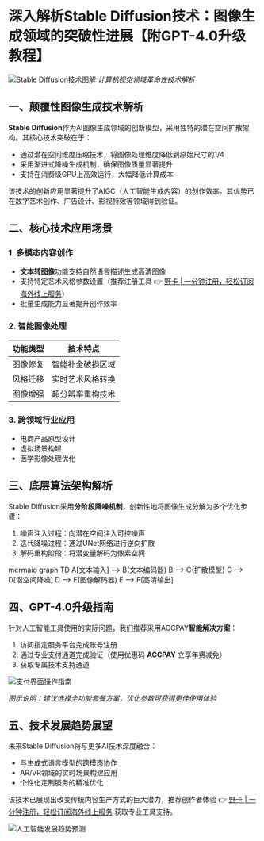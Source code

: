 # 深入解析Stable Diffusion技术：图像生成领域的突破性进展【附GPT-4.0升级教程】

![Stable Diffusion技术图解](https://bbtdd.com/wp-content/uploads/img/808031340525.webp)
*计算机视觉领域革命性技术解析*

## 一、颠覆性图像生成技术解析

**Stable Diffusion**作为AI图像生成领域的创新模型，采用独特的潜在空间扩散架构。其核心技术突破在于：
- 通过潜在空间维度压缩技术，将图像处理维度降低到原始尺寸的1/4
- 采用渐进式降噪生成机制，确保图像质量显著提升
- 支持在消费级GPU上高效运行，大幅降低计算成本

该技术的创新应用显著提升了AIGC（人工智能生成内容）的创作效率。其优势已在数字艺术创作、广告设计、影视特效等领域得到验证。

## 二、核心技术应用场景

### 1. 多模态内容创作
- **文本转图像**功能支持自然语言描述生成高清图像
- 支持特定艺术风格参数设置（推荐注册工具 👉 [野卡 | 一分钟注册，轻松订阅海外线上服务](https://bbtdd.com/yeka)）
- 批量生成能力显著提升创作效率

### 2. 智能图像处理
| 功能类型     | 技术特点                   |
|--------------|---------------------------|
| 图像修复     | 智能补全破损区域           |
| 风格迁移     | 实时艺术风格转换           |
| 图像增强     | 超分辨率重构技术           |

### 3. 跨领域行业应用
- 电商产品原型设计
- 虚拟场景构建
- 医学影像处理优化

## 三、底层算法架构解析

Stable Diffusion采用**分阶段降噪机制**，创新性地将图像生成分解为多个优化步骤：
1. 噪声注入过程：向潜在空间注入可控噪声
2. 迭代降噪过程：通过UNet网络进行逆向扩散
3. 解码重构阶段：将潜变量解码为像素空间

mermaid
graph TD
    A[文本输入] --> B(文本编码器)
    B --> C{扩散模型}
    C --> D[潜空间降噪]
    D --> E(图像解码器)
    E --> F[高清输出]


## 四、GPT-4.0升级指南

针对人工智能工具使用的实际问题，我们推荐采用ACCPAY**智能解决方案**：
1. 访问指定服务平台完成账号注册
2. 通过专业支付通道完成验证（使用优惠码 **ACCPAY** 立享年费减免）
3. 获取专属技术支持通道

![支付界面操作指南](https://bbtdd.com/wp-content/uploads/img/056270160217.webp)

*图示说明：建议选择全功能套餐方案，优化参数可获得更佳使用体验*

## 五、技术发展趋势展望

未来Stable Diffusion将与更多AI技术深度融合：
- 与生成式语言模型的跨模态协作
- AR/VR领域的实时场景构建应用
- 个性化定制服务的精准优化

该技术已展现出改变传统内容生产方式的巨大潜力，推荐创作者体验 👉 [野卡 | 一分钟注册，轻松订阅海外线上服务](https://bbtdd.com/yeka) 获取专业工具支持。

![人工智能发展趋势预测](https://bbtdd.com/wp-content/uploads/img/4021445554030.webp)